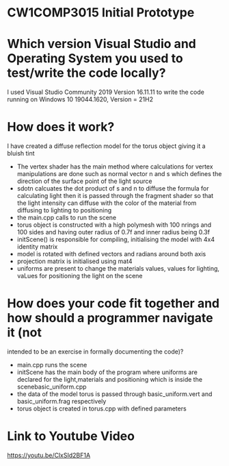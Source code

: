 # CW1COMP3015 Initial Prototype

 # Which version Visual Studio and Operating System you used to test/write the code locally?

 I used Visual Studio Community 2019 Version 16.11.11 to write the code running on Windows 10 19044.1620, Version = 21H2

 # How does it work?
 
  I have created a diffuse reflection model for the torus object giving it a bluish tint 
 
 - The vertex shader has the main method where calculations for vertex manipulations are done such as normal vector n and s which defines the direction of the surface point
   of the light source 
 - sdotn calcuates the dot product of s and n to diffuse the formula for calculating light then it is passed through the fragment shader 
   so that the light intensity can diffuse with the color of the material
   from diffusing to lighting to positioning 
 - the main.cpp calls to run the scene
 - torus object is constructed with a high polymesh with 100 nrings and 100 sides and having outer radius of 0.7f and inner radius being 0.3f
 - initScene() is responsible for compiling, initialising the model with 4x4 identity matrix
 - model is rotated with defined vectors and radians around both axis
 - projection matrix is initialised using mat4
 - uniforms are present to change the materials values, values for lighting, vaLues for positioning the light on the scene
 
  
 # How does your code fit together and how should a programmer navigate it (not
   intended to be an exercise in formally documenting the code)?
 - main.cpp runs the scene
 - initScene  has the main body of the program where uniforms are declared for the light,materials and positioning which is inside the scenebasic_uniform.cpp 
 - the data of the model torus is passed through basic_uniform.vert and basic_uniform.frag respectively
 - torus object is created in torus.cpp with defined parameters
 
 # Link to Youtube Video
 
 https://youtu.be/ClxSId2BF1A
 

